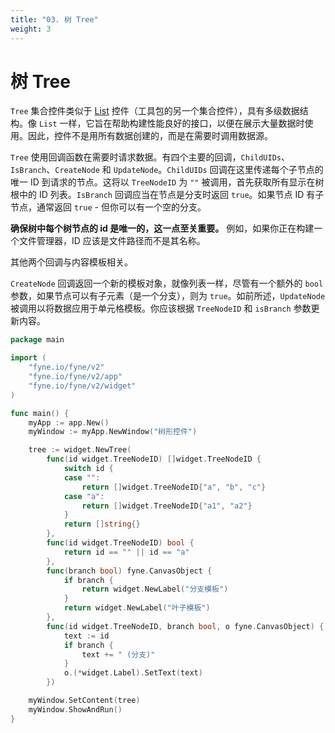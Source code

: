 ```yaml
---
title: "03. 树 Tree"
weight: 3
--- 
```


# 树 Tree

`Tree` 集合控件类似于 [List](/docs/06-collection/01-list) 控件（工具包的另一个集合控件），具有多级数据结构。像 `List` 一样，它旨在帮助构建性能良好的接口，以便在展示大量数据时使用。因此，控件不是用所有数据创建的，而是在需要时调用数据源。

`Tree` 使用回调函数在需要时请求数据。有四个主要的回调，`ChildUIDs`、`IsBranch`、`CreateNode` 和 `UpdateNode`。`ChildUIDs` 回调在这里传递每个子节点的唯一 ID 到请求的节点。这将以 `TreeNodeID` 为 `""` 被调用，首先获取所有显示在树根中的 ID 列表。`IsBranch` 回调应当在节点是分支时返回 `true`。如果节点 ID 有子节点，通常返回 `true` - 但你可以有一个空的分支。

**确保树中每个树节点的 id 是唯一的，这一点至关重要。**
例如，如果你正在构建一个文件管理器，ID 应该是文件路径而不是其名称。

其他两个回调与内容模板相关。

`CreateNode` 回调返回一个新的模板对象，就像列表一样，尽管有一个额外的 `bool` 参数，如果节点可以有子元素（是一个分支），则为 `true`。如前所述，`UpdateNode` 被调用以将数据应用于单元格模板。你应该根据 `TreeNodeID` 和 `isBranch` 参数更新内容。

```go
package main

import (
	"fyne.io/fyne/v2"
	"fyne.io/fyne/v2/app"
	"fyne.io/fyne/v2/widget"
)

func main() {
	myApp := app.New()
	myWindow := myApp.NewWindow("树形控件")

	tree := widget.NewTree(
		func(id widget.TreeNodeID) []widget.TreeNodeID {
			switch id {
			case "":
				return []widget.TreeNodeID{"a", "b", "c"}
			case "a":
				return []widget.TreeNodeID{"a1", "a2"}
			}
			return []string{}
		},
		func(id widget.TreeNodeID) bool {
			return id == "" || id == "a"
		},
		func(branch bool) fyne.CanvasObject {
			if branch {
				return widget.NewLabel("分支模板")
			}
			return widget.NewLabel("叶子模板")
		},
		func(id widget.TreeNodeID, branch bool, o fyne.CanvasObject) {
			text := id
			if branch {
				text += " (分支)"
			}
			o.(*widget.Label).SetText(text)
		})

	myWindow.SetContent(tree)
	myWindow.ShowAndRun()
}
```
